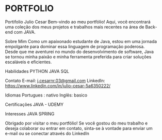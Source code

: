 # PORTFOLIO
Portifolio Julio Cesar
Bem-vindo ao meu portfólio! Aqui, você encontrará uma coleção dos meus projetos e trabalhos mais recentes na área de Back-end com JAVA.

Sobre Mim
Como um apaixonado estudante de Java, estou em uma jornada empolgante para dominar essa linguagem de programação poderosa. Desde que me aventurei no mundo do desenvolvimento de software, Java se tornou minha paixão e minha ferramenta preferida para criar soluções escaláveis e eficientes.

Habilidades
PYTHON
JAVA
SQL

Contato
E-mail: j.cesarnr.03@gmail.com
LinkedIn: https://www.linkedin.com/in/julio-cesar-5a6350222/

Idiomas
Portugues : nativo
Inglês: basico

Certificações
JAVA - UDEMY 

Interesses
JAVA
SPRING

Obrigado por visitar o meu portfólio! Se você gostou do meu trabalho e deseja colaborar ou entrar em contato, sinta-se à vontade para enviar um e-mail ou se conectar através do LinkedIn

